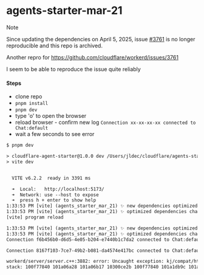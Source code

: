 # agents-starter-mar-21

> [!NOTE]
> Since updating the dependencies on April 5, 2025, issue [#3761](https://github.com/cloudflare/workerd/issues/3761) is no longer reproducible and this repo is archived.

Another repro for https://github.com/cloudflare/workerd/issues/3761

I seem to be able to reproduce the issue quite reliably

#### Steps
- clone repo
- `pnpm install`
- `pnpm dev`
- type 'o' to open the browser
- reload browser - confirm new log `Connection xx-xx-xx-xx connected to Chat:default`
- wait a few seconds to see error

```txt
$ pnpm dev

> cloudflare-agent-starter@1.0.0 dev /Users/jldec/cloudflare/agents-starter-mar-21
> vite dev


  VITE v6.2.2  ready in 3391 ms

  ➜  Local:   http://localhost:5173/
  ➜  Network: use --host to expose
  ➜  press h + enter to show help
1:33:53 PM [vite] (agents_starter_mar_21) ✨ new dependencies optimized: @cloudflare/unenv-preset/runtime/node/process/index, unenv/runtime/polyfill/performance, @cloudflare/unenv-preset/runtime/node/console/index, @cloudflare/unenv-preset/runtime/node/async_hooks/index
1:33:53 PM [vite] (agents_starter_mar_21) ✨ optimized dependencies changed. reloading
[vite] program reload

1:33:53 PM [vite] (agents_starter_mar_21) ✨ new dependencies optimized: unenv/runtime/node/tty/index
1:33:53 PM [vite] (agents_starter_mar_21) ✨ optimized dependencies changed. reloading
Connection f6b456b0-d6d5-4e05-b204-e7440b1c7da2 connected to Chat:default

Connection 8167f103-7ce7-49b2-b081-da4574e417bc connected to Chat:default

workerd/server/server.c++:3882: error: Uncaught exception: kj/compat/http.c++:4098: disconnected: worker_do_not_log; Request failed due to internal error
stack: 100f77840 101a06a28 101a06b17 10300ce2b 100f77840 101a1db9c 101a06a28 101a06b17 10300ce2b 100f77840 101a1db9c 101a06a28 101a06b17 10300ce2b 100f77840 101a1db9c 101a06a28 101a06b17 10300ce2b 100f77840 101a1db9c 1012af25f 1010eaa24 100f84478 100f84e6c 1009ea277 101a2b6e3 101a2c6f3 101a2d127 1019ffed8

```